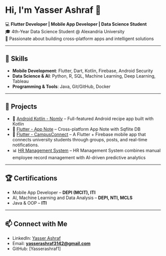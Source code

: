# Hi, I'm Yasser Ashraf 👋

💻 **Flutter Developer | Mobile App Developer | Data Science Student**  
🎓 4th-Year Data Science Student @ Alexandria University  
📱 Passionate about building cross-platform apps and intelligent solutions  

---

## 🚀 Skills
- **Mobile Development**: Flutter, Dart, Kotlin, Firebase, Android Security  
- **Data Science & AI**: Python, R, SQL, Machine Learning, Deep Learning, Tableau  
- **Programming & Tools**: Java, Git/GitHub, Docker 

---

## 📂 Projects
- 📱 [Android Kotlin - Nomly](https://github.com/Yasserashraf1/Nomly) – Full-featured Android recipe app built with Kotlin 
- 📱 [Flutter - App Note](https://github.com/Yasserashraf1/NoteApp) – Cross-platform App Note with Sqflite DB
- 📱 [Flutter - CampusConnect](https://github.com/Yasserashraf1/CampusConnect-University-Student-App) – A Flutter + Firebase mobile app that connects university students through groups, posts, and real-time notifications.
- 📊 [HR Management System](https://github.com/Yasserashraf1/Yasserashraf1-HR-Management-System-FCDS-NEGEh) – HR Management System combines manual employee record management with AI-driven predictive analytics

---

## 🏆 Certifications
- Mobile App Developer – **DEPI (MCIT), ITI**  
- AI, Machine Learning and Data Analysis – **DEPI, NTI, MCLS**  
- Java & OOP – **ITI**  

---

## 📫 Connect with Me
- LinkedIn: [Yasser Ashraf](https://www.linkedin.com/in/yasserashraf/) 
- Email: **yasserashraf3142@gmail.com**  
- GitHub: [Yasserashraf1]
